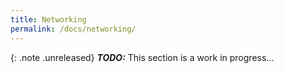```yaml
---
title: Networking
permalink: /docs/networking/
---
```


{: .note .unreleased}
**_TODO:_** This section is a work in progress...

<div style="min-height: 800px"></div>